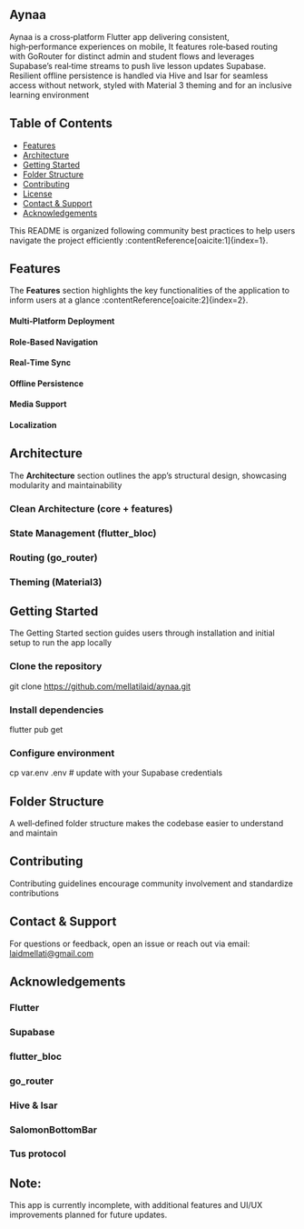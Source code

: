 ## Aynaa

Aynaa is a cross‑platform Flutter app delivering consistent, high‑performance experiences on mobile,
It features role‑based routing with GoRouter for distinct admin and student flows and leverages Supabase’s real‑time streams to push live lesson updates 
Supabase.
Resilient offline persistence is handled via Hive and Isar for seamless access without network, styled with Material 3 theming and  for an inclusive learning environment

## Table of Contents

- [Features](#features)  
- [Architecture](#architecture)  
- [Getting Started](#getting‑started)  
- [Folder Structure](#folder‑structure)  
- [Contributing](#contributing)  
- [License](#license)  
- [Contact & Support](#contact‑support)  
- [Acknowledgements](#acknowledgements)  

This README is organized following community best practices to help users navigate the project efficiently :contentReference[oaicite:1]{index=1}.

## Features

The **Features** section highlights the key functionalities of the application to inform users at a glance :contentReference[oaicite:2]{index=2}.

#### Multi‑Platform Deployment
#### Role‑Based Navigation
#### Real‑Time Sync
#### Offline Persistence
#### Media Support
#### Localization

## Architecture
The **Architecture** section outlines the app’s structural design, showcasing modularity and maintainability
### Clean Architecture (core + features)
### State Management (flutter_bloc)
### Routing (go_router)
### Theming (Material3)

## Getting Started
The Getting Started section guides users through installation and initial setup to run the app locally

### Clone the repository
git clone https://github.com/mellatilaid/aynaa.git

### Install dependencies
flutter pub get

### Configure environment
cp var.env .env  # update with your Supabase credentials

## Folder Structure
A well‑defined folder structure makes the codebase easier to understand and maintain

## Contributing
Contributing guidelines encourage community involvement and standardize contributions

## Contact & Support
For questions or feedback, open an issue or reach out via email: laidmellati@gmail.com

## Acknowledgements

### Flutter
### Supabase
### flutter_bloc
### go_router
### Hive & Isar
### SalomonBottomBar
### Tus protocol

## Note: 
This app is currently incomplete, with additional features and UI/UX improvements planned for future updates.

